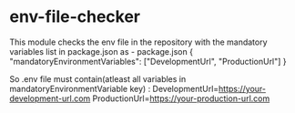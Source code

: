# env-file-checker

This module checks the env file in the repository with the mandatory variables list in package.json as -
package.json
{
  "mandatoryEnvironmentVariables": ["DevelopmentUrl", "ProductionUrl"]
}

So  .env file must contain(atleast all variables in mandatoryEnvironmentVariable key) :
DevelopmentUrl=https://your-development-url.com
ProductionUrl=https://your-production-url.com
